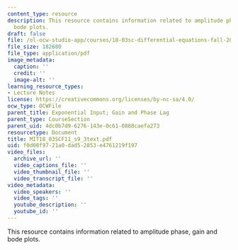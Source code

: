 ```yaml
---
content_type: resource
description: This resource contains information related to amplitude phase, gain and
  bode plots.
draft: false
file: /ol-ocw-studio-app/courses/18-03sc-differential-equations-fall-2011/f0d00f9721a0dad52853e4761219f197_MIT18_03SCF11_s9_3text.pdf
file_size: 182680
file_type: application/pdf
image_metadata:
  caption: ''
  credit: ''
  image-alt: ''
learning_resource_types:
- Lecture Notes
license: https://creativecommons.org/licenses/by-nc-sa/4.0/
ocw_type: OCWFile
parent_title: Exponential Input; Gain and Phase Lag
parent_type: CourseSection
parent_uid: 4dc0b7d9-6276-143e-0c61-0888caefa273
resourcetype: Document
title: MIT18_03SCF11_s9_3text.pdf
uid: f0d00f97-21a0-dad5-2853-e4761219f197
video_files:
  archive_url: ''
  video_captions_file: ''
  video_thumbnail_file: ''
  video_transcript_file: ''
video_metadata:
  video_speakers: ''
  video_tags: ''
  youtube_description: ''
  youtube_id: ''
---
```

This resource contains information related to amplitude phase, gain and bode plots.